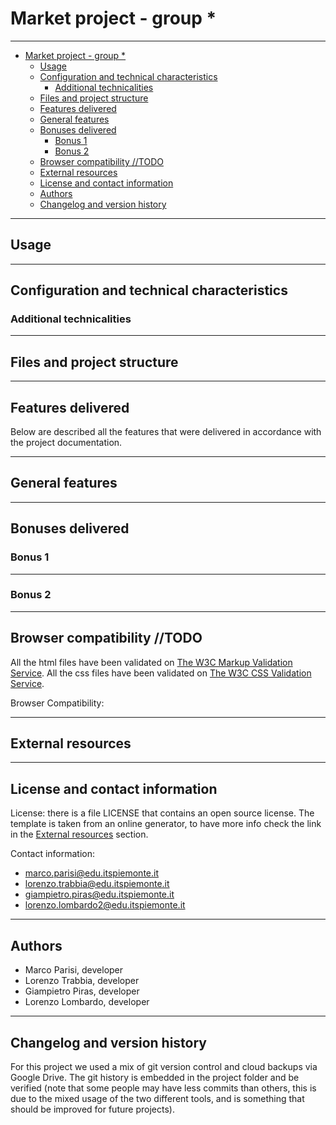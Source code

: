 # Market project - group *


---

- [Market project - group *](#market-project---group-)
  - [Usage](#usage)
  - [Configuration and technical characteristics](#configuration-and-technical-characteristics)
    - [Additional technicalities](#additional-technicalities)
  - [Files and project structure](#files-and-project-structure)
  - [Features delivered](#features-delivered)
  - [General features](#general-features)
  - [Bonuses delivered](#bonuses-delivered)
    - [Bonus 1](#bonus-1)
    - [Bonus 2](#bonus-2)
  - [Browser compatibility //TODO](#browser-compatibility-todo)
  - [External resources](#external-resources)
  - [License and contact information](#license-and-contact-information)
  - [Authors](#authors)
  - [Changelog and version history](#changelog-and-version-history)

---

## Usage

---

## Configuration and technical characteristics


### Additional technicalities

---

## Files and project structure


---

## Features delivered

Below are described all the features that were delivered in accordance with the project documentation.

---

## General features


---

## Bonuses delivered

### Bonus 1


---

### Bonus 2


---

## Browser compatibility //TODO

All the html files have been validated on [The W3C Markup Validation Service](https://validator.w3.org/).
All the css files have been validated on [The W3C CSS Validation Service](https://jigsaw.w3.org/css-validator/).

Browser Compatibility:


---

## External resources


---

## License and contact information

License: there is a file LICENSE that contains an open source license.
The template is taken from an online generator, to have more info
check the link in the [External resources](#external-resources) section.



Contact information:

-   marco.parisi@edu.itspiemonte.it
-   lorenzo.trabbia@edu.itspiemonte.it
-   giampietro.piras@edu.itspiemonte.it
-   lorenzo.lombardo2@edu.itspiemonte.it

---

## Authors

-   Marco Parisi, developer
-   Lorenzo Trabbia, developer
-   Giampietro Piras, developer
-   Lorenzo Lombardo, developer

---

## Changelog and version history

For this project we used a mix of git version control and cloud backups via Google Drive. The git history is embedded in the project folder and be verified (note that some people may have less commits than others, this is due to the mixed usage of the two different tools, and is something that should be improved for future projects).
